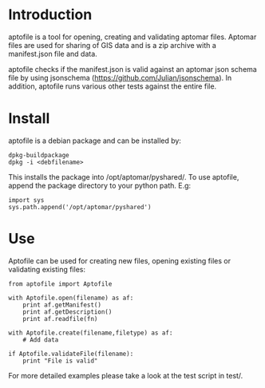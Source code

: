 # Introduction

aptofile is a tool for opening, creating and validating aptomar
files. Aptomar files are used for sharing of GIS data and is a
zip archive with a manifest.json file and data.

aptofile checks if the manifest.json is valid against an aptomar
json schema file by using jsonschema 
(https://github.com/Julian/jsonschema). In addition, aptofile runs
various other tests against the entire file.

# Install

aptofile is a debian package and can be installed by:

    dpkg-buildpackage
	dpkg -i <debfilename>

This installs the package into /opt/aptomar/pyshared/. To use 
aptofile, append the package directory to your python path.
E.g:

    import sys
    sys.path.append('/opt/aptomar/pyshared')

# Use

Aptofile can be used for creating new files, opening existing
files or validating existing files:

    from aptofile import Aptofile
    
    with Aptofile.open(filename) as af:
        print af.getManifest()
        print af.getDescription()
        print af.readfile(fn)

    with Aptofile.create(filename,filetype) as af:
        # Add data

    if Aptofile.validateFile(filename):
        print "File is valid"

For more detailed examples please take a look at the test script in test/.



